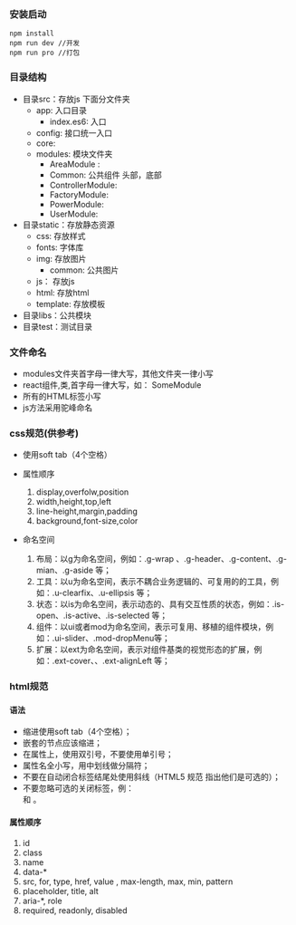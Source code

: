 ### 安装启动
    npm install 
    npm run dev //开发
    npm run pro //打包

### 目录结构
+ 目录src：存放js 下面分文件夹
    - app: 入口目录
        - index.es6: 入口
    - config: 接口统一入口
    - core: 
    - modules: 模块文件夹
        - AreaModule :
        - Common: 公共组件 头部，底部
        - ControllerModule:
        - FactoryModule:
        - PowerModule:
        - UserModule:
+ 目录static：存放静态资源
    * css: 存放样式
    * fonts: 字体库
    * img: 存放图片
        - common: 公共图片
    * js： 存放js
    * html: 存放html
    * template: 存放模板
+ 目录libs：公共模块
+ 目录test：测试目录

### 文件命名

- modules文件夹首字母一律大写，其他文件夹一律小写 
- react组件,类,首字母一律大写，如： SomeModule
- 所有的HTML标签小写
- js方法采用驼峰命名

### css规范(供参考)
+ 使用soft tab（4个空格）
+ 属性顺序
    1. display,overfolw,position
    2. width,height,top,left
    3. line-height,margin,padding
    4. background,font-size,color
+ 命名空间

    1. 布局：以g为命名空间，例如：.g-wrap 、.g-header、.g-content、.g-mian、.g-aside 等；
    1. 工具：以u为命名空间，表示不耦合业务逻辑的、可复用的的工具，例如：.u-clearfix、.u-ellipsis 等；
    1. 状态：以is为命名空间，表示动态的、具有交互性质的状态，例如：.is-open、.is-active、.is-selected 等；
    1. 组件：以ui或者mod为命名空间，表示可复用、移植的组件模块，例如：.ui-slider、.mod-dropMenu等；
    1. 扩展：以ext为命名空间，表示对组件基类的视觉形态的扩展，例如：.ext-cover、、.ext-alignLeft 等；

### html规范
#### 语法
- 缩进使用soft tab（4个空格）；
- 嵌套的节点应该缩进；
- 在属性上，使用双引号，不要使用单引号；
- 属性名全小写，用中划线做分隔符；
- 不要在自动闭合标签结尾处使用斜线（HTML5 规范 指出他们是可选的）；
- 不要忽略可选的关闭标签，例：</li> 和 </body>。

#### 属性顺序
1. id
1. class
1. name
1. data-*
1. src, for, type, href, value , max-length, max, min, pattern
1. placeholder, title, alt
1. aria-*, role
1. required, readonly, disabled
